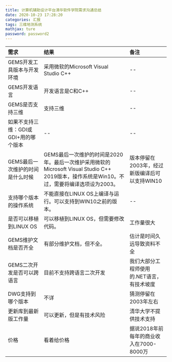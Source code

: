 ```yaml
---
title: 计算机辅助设计平台清华软件学院需求沟通总结
date: 2020-10-23 17:28:20
categories: 汇报
tags: 三维地测系统
mathjax: ture
password: password2
---
```



|  需求  | 结果   |   备注  |
|:---|:---|:---|
|  GEMS开发工具版本与开发环境   |  采用微软的Microsoft Visual Studio C++   |  --   |
|   GEMS开发语言  |   开发语言是C和C++  |   --  |
|   GEMS是否支持三维  |  支持三维   |  --  |
|  如果不支持三维：GDI或GDI+用的哪个版本   |   --  |   --  |
|   GEMS最后一次维护的时间是什么时候  |  GEMS最后一次维护的时间是2020年。最后一次维护采用微软的Microsoft Visual Studio C++ 2019版本，操作系统是Win10。不过，需要将编译选项设为2003。   |   版本停留在2003年，经过新版编译后可以支持WIN10  |
|  支持哪个版本的操作系统   |  不能直接在LINUX OS上编译与运行。可以支持到WIN10之前的版本。   |  --   |
|   是否可以移植到LINUX OS  |   可以移植到LINUX OS，但需要修改代码。  |  工作量很大   |
|   GEMS维护文档是否齐全  |  有部分维护文档，但不全。   |  估计是时间久远导致资料不全   |
|  GEMS二次开发是否可以跨语言   |  目前不支持跨语言二次开发   |  我们大部分工程师使用的.NET语言，有技术坡度   |
|   DWG支持到哪个版本  |  不详   |  猜测停留在2003年左右   |
|  更新库到最新版工作量   |  可以更新，但是有技术风险   |  清华大学不提供技术支持   |
|   价格  |  看着给价格   |   据说2018年前每年的商业收入在7000-8000万  |